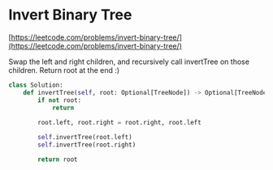 # Invert Binary Tree

[https://leetcode.com/problems/invert-binary-tree/](https://leetcode.com/problems/invert-binary-tree/)

Swap the left and right children, and recursively call invertTree on those children. Return root at the end :)

```python
class Solution:
    def invertTree(self, root: Optional[TreeNode]) -> Optional[TreeNode]:
        if not root:
            return
        
        root.left, root.right = root.right, root.left

        self.invertTree(root.left)
        self.invertTree(root.right)

        return root
```